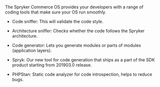The Spryker Commerce OS provides your developers with a range of coding tools that make sure your OS run smoothly.

- Code sniffer: This will validate the code style.

- Architecture sniffer: Checks whether the code follows the Spryker architecture.

- Code generator: Lets you generate modules or parts of modules (application layers).

- Spryk: Our new tool for code generation that ships as a part of the SDK product starting from 201903.0 release.

- PHPStan: Static code analyzer for code introspection, helps to reduce bugs.

<!--
**See also:**

* Learn about Collector
* Learn about Event
* Learn about File System
* Learn about Queue
* Learn about Zed API
* Learn about Data Feed module
* Learn about Error Handler
* Learn about Flysystem
* Check out our modules
* Learn about Installer
* Install Spryker from the recipe files
* Learn how to use Logger
* Learn about Sequence Number module
* Learn about Touch
* Handle Zed requests
-->